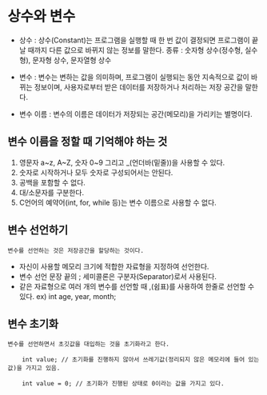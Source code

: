 # 상수와 변수

- 상수 : 상수(Constant)는 프로그램을 실행할 때 한 번 값이 결정되면 프로그램이 끝날 때까지 다른 값으로 바뀌지 않는 정보를 말한다. 
    종류 : 숫자형 상수(정수형, 실수형), 문자형 상수, 문자열형 상수

- 변수 : 변수는 변하는 값을 의미하며, 프로그램이 실행되는 동안 지속적으로 값이 바뀌는 정보이며, 사용자로부터 받은 데이터를 저장하거나 처리하는 저장 공간을 말한다.

- 변수 이름 : 변수의 이름은 데이터가 저장되는 공간(메모리)을 가리키는 별명이다.

## 변수 이름을 정할 때 기억해야 하는 것

1. 영문자 a~z, A~Z, 숫자 0~9 그리고 _(언더바(밑줄))을 사용할 수 있다.
2. 숫자로 시작하거나 모두 숫자로 구성되어서는 안된다.
3. 공백을 포함할 수 없다.
4. 대/소문자를 구분한다.
5. C언어의 예약어(int, for, while 등)는 변수 이름으로 사용할 수 없다.


## 변수 선언하기

    변수를 선언하는 것은 저장공간을 할당하는 것이다.

- 자신이 사용할 메모리 크기에 적합한 자료형을 지정하여 선언한다.
- 변수 선언 문장 끝의 ; 세미콜론은 구분자(Separator)로서 사용된다.
- 같은 자료형으로 여러 개의 변수를 선언할 때 ,(쉼표)를 사용하여 한줄로 선언할 수 있다.
    ex) int age, year, month;


## 변수 초기화
    변수를 선언하면서 초깃값을 대입하는 것을 초기화라고 한다.

        int value; // 초기화를 진행하지 않아서 쓰레기값(정리되지 않은 메모리에 들어 있는 값)을 가지고 있음.

        int value = 0; // 초기화가 진행된 상태로 0이라는 값을 가지고 있다.
